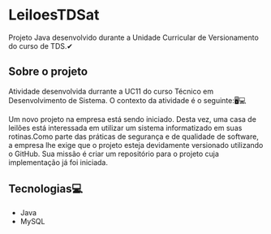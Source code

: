 # LeiloesTDSat
Projeto Java desenvolvido durante a Unidade Curricular de Versionamento do curso de TDS.✔
## Sobre o projeto
Atividade desenvolvida durrante a UC11 do curso Técnico em Desenvolvimento de Sistema. O contexto da atividade é o seguinte:🖥💻

Um novo projeto na empresa está sendo iniciado. Desta vez, uma casa de leilões está interessada em utilizar um sistema 
informatizado em suas rotinas.Como parte das práticas de segurança e de qualidade de software, a empresa lhe exige que o 
projeto esteja devidamente versionado utilizando o GitHub. Sua missão é criar um repositório para o projeto cuja implementação 
já foi iniciada.

## Tecnologias💻

- Java
- MySQL

